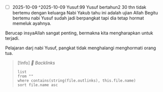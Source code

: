 - [ ] 2025-10-09 ^2025-10-09
Yusuf:99
Yusuf bertahun2 30 thn tidak bertemu dengan keluarga
Nabi Yakub tahu ini adalah ujian Allah
Begitu bertemu nabi Yusuf sudah jadi berpangkat tapi dia tetap hormat memeluk ayahnya.

Berucap insyaAllah sangat penting, bermakna kita mengharapkan untuk terjadi.

Pelajaran darj nabi Yusuf, pangkat tidak menghalangi menghormati orang tua.


>[!info]  *🔗 Backlinks*
>~~~dataview
>list
>from ""
>where contains(string(file.outlinks), this.file.name)
>sort file.name asc
>~~~
